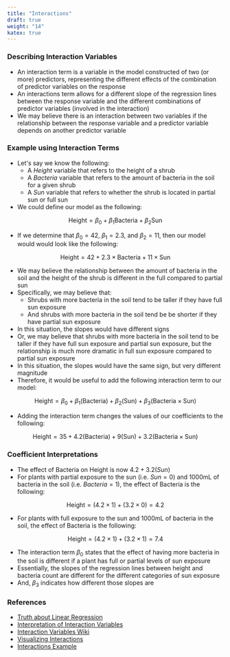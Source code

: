 ```yaml
---
title: "Interactions"
draft: true
weight: "14"
katex: true
---
```


### Describing Interaction Variables
- An interaction term is a variable in the model constructed of two (or more) predictors, representing the different effects of the combination of predictor variables on the response
- An interactions term allows for a different slope of the regression lines between the response variable and the different combinations of predictor variables (involved in the interaction)
- We may believe there is an interaction between two variables if the relationship between the response variable and a predictor variable depends on another predictor variable

### Example using Interaction Terms
- Let's say we know the following:
	- A *Height* variable that refers to the height of a shrub
	- A *Bacteria* variable that refers to the amount of bacteria in the soil for a given shrub
	- A *Sun* variable that refers to whether the shrub is located in partial sun or full sun
- We could define our model as the following:

$$ \text{Height} = \beta_0 + \beta_1\text{Bacteria} + \beta_2\text{Sun} $$

- If we determine that $\beta_0 = 42$, $\beta_1 = 2.3$, and $\beta_2 = 11$, then our model would would look like the following:

$$ \text{Height} = 42 + 2.3 \times \text{Bacteria} + 11 \times \text{Sun} $$

- We may believe the relationship between the amount of bacteria in the soil and the height of the shrub is different in the full compared to partial sun
- Specifically, we may believe that:
	- Shrubs with more bacteria in the soil tend to be taller if they have full sun exposure
	- And shrubs with more bacteria in the soil tend be be shorter if they have partial sun exposure
- In this situation, the slopes would have different signs
- Or, we may believe that shrubs with more bacteria in the soil tend to be taller if they have full sun exposure and partial sun exposure, but the relationship is much more dramatic in full sun exposure compared to partial sun exposure
- In this situation, the slopes would have the same sign, but very different magnitude
- Therefore, it would be useful to add the following interaction term to our model:

$$ \text{Height} = \beta_0 + \beta_1(\text{Bacteria}) + \beta_2(\text{Sun}) + \beta_3(\text{Bacteria}\times\text{Sun}) $$

- Adding the interaction term changes the values of our coefficients to the following:

$$ \text{Height} = 35 + 4.2(\text{Bacteria}) + 9(\text{Sun}) + 3.2(\text{Bacteria}\times\text{Sun}) $$

### Coefficient Interpretations
- The effect of Bacteria on Height is now $4.2 + 3.2(Sun)$
- For plants with partial exposure to the sun (i.e. $Sun = 0$) and 1000mL of bacteria in the soil (i.e. $Bacteria = 1$), the effect of Bacteria is the following:

$$ \text{Height} = (4.2 \times 1) + (3.2 \times 0) = 4.2 $$

- For plants with full exposure to the sun and 1000mL of bacteria in the soil, the effect of Bacteria is the following:

$$ \text{Height} = (4.2 \times 1) + (3.2 \times 1) = 7.4 $$

- The interaction term $\beta_0$ states that the effect of having more bacteria in the soil is different if a plant has full or partial levels of sun exposure
- Essentially, the slopes of the regression lines between height and bacteria count are different for the different categories of sun exposure
- And, $\beta_3$ indicates how different those slopes are

### References
- [Truth about Linear Regression](http://www.stat.cmu.edu/~cshalizi/TALR/TALR.pdf)
- [Interpretation of Interaction Variables](https://www.theanalysisfactor.com/interpreting-interactions-in-regression/)
- [Interaction Variables Wiki](https://en.wikipedia.org/wiki/Interaction_(statistics))
- [Visualizing Interactions](https://cran.r-project.org/web/packages/interactions/vignettes/interactions.html)
- [Interactions Example](https://www.econometrics-with-r.org/8-3-interactions-between-independent-variables.html)
